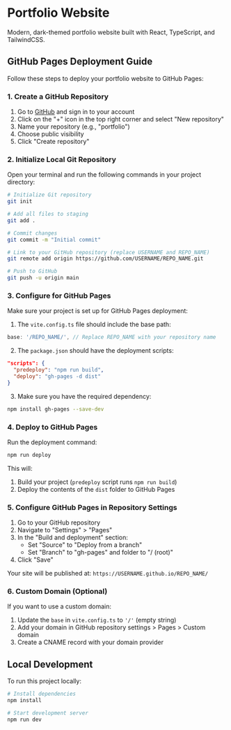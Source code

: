 # Portfolio Website

Modern, dark-themed portfolio website built with React, TypeScript, and TailwindCSS.

## GitHub Pages Deployment Guide

Follow these steps to deploy your portfolio website to GitHub Pages:

### 1. Create a GitHub Repository

1. Go to [GitHub](https://github.com/) and sign in to your account
2. Click on the "+" icon in the top right corner and select "New repository"
3. Name your repository (e.g., "portfolio")
4. Choose public visibility 
5. Click "Create repository"

### 2. Initialize Local Git Repository

Open your terminal and run the following commands in your project directory:

```bash
# Initialize Git repository
git init

# Add all files to staging
git add .

# Commit changes
git commit -m "Initial commit"

# Link to your GitHub repository (replace USERNAME and REPO_NAME)
git remote add origin https://github.com/USERNAME/REPO_NAME.git

# Push to GitHub
git push -u origin main
```

### 3. Configure for GitHub Pages

Make sure your project is set up for GitHub Pages deployment:

1. The `vite.config.ts` file should include the base path:
```js
base: '/REPO_NAME/', // Replace REPO_NAME with your repository name
```

2. The `package.json` should have the deployment scripts:
```json
"scripts": {
  "predeploy": "npm run build",
  "deploy": "gh-pages -d dist"
}
```

3. Make sure you have the required dependency:
```bash
npm install gh-pages --save-dev
```

### 4. Deploy to GitHub Pages

Run the deployment command:

```bash
npm run deploy
```

This will:
1. Build your project (`predeploy` script runs `npm run build`)
2. Deploy the contents of the `dist` folder to GitHub Pages

### 5. Configure GitHub Pages in Repository Settings

1. Go to your GitHub repository
2. Navigate to "Settings" > "Pages"
3. In the "Build and deployment" section:
   - Set "Source" to "Deploy from a branch"
   - Set "Branch" to "gh-pages" and folder to "/ (root)"
4. Click "Save"

Your site will be published at: `https://USERNAME.github.io/REPO_NAME/`

### 6. Custom Domain (Optional)

If you want to use a custom domain:

1. Update the `base` in `vite.config.ts` to `'/'` (empty string)
2. Add your domain in GitHub repository settings > Pages > Custom domain
3. Create a CNAME record with your domain provider

## Local Development

To run this project locally:

```bash
# Install dependencies
npm install

# Start development server
npm run dev
```